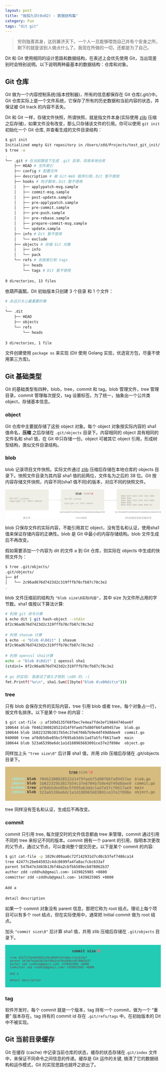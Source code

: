 ```yaml
---
layout: post
title: "独孤九剑(0x02) - 数据结构篇"
category: Fun
tags: "dit git"
---
```


> 穷则独善其身，达则兼济天下。一个人一旦能够喂饱自己并有个安身之所，剩下的就是该别人做点什么了。我现在所做的一切，还都是为了自己。

Dit 和 Git 使用相同的设计思路和数据结构，在表述上会优先使用 Git，当出现差别时会特别说明。以下说明两种最基本的数据结构：仓库和对象。

<!-- more -->

Git 仓库
-------

Git 做为一个内容控制系统(版本控制器)，所有的信息都保存在 Git 仓库(.git/)中。Git 仓库实际上是一个文件系统，它保存了所有的历史数据和当前内容的状态，并保证被 Git track 的内容不丢失。


Dit 和 Git 一样，存储文件快照，所谓快照，就是指文件本身(实际使用 [zlib](http://www.zlib.net/) 压缩之后存储)，如果文件没有改变，那么只存储该文件的引用。你可以使用 `git init` 初始化一个 Git 仓库, 并查看生成的文件目录结构：

```sh
$ git init
Initialized empty Git repository in /Users/zdd/Projects/test_git_init/.git/
$ tree -a
.
└── .git # 在当前路径下生成 .git 目录，存放本地仓库
    ├── HEAD # 文件索引
    ├── config # 配置文件
    ├── description # 被 Git-Web 程序引用，Dit 暂不使用
    ├── hooks # 钩子脚本，Dit 暂不使用
    │   ├── applypatch-msg.sample
    │   ├── commit-msg.sample
    │   ├── post-update.sample
    │   ├── pre-applypatch.sample
    │   ├── pre-commit.sample
    │   ├── pre-push.sample
    │   ├── pre-rebase.sample
    │   ├── prepare-commit-msg.sample
    │   └── update.sample
    ├── info # Dit 暂不使用
    │   └── exclude
    ├── objects # 存储 Git 对象
    │   ├── info
    │   └── pack
    └── refs # 存放索引和 tags
        ├── heads
        └── tags # Dit 暂不使用

9 directories, 13 files
```

依葫芦画瓢，Dit 初始版本只创建 3 个目录 和 1 个文件：

```sh
# 永远只关心最重要的事
.
└── .dit
    ├── HEAD
    ├── objects
    └── refs
        └── heads

3 directories, 1 file
```

文件创建使用 `package os` 来实现 (Dit 使用 Golang 实现，优选官方包，尽量不使用第三方库)。


Git 基础类型
-----------

Git 的基础类型有四种，blob，tree，commit 和 tag。blob 管理文件，tree 管理目录，commit 管理每次提交，tag 设置标签。为了统一，抽象出一个公共类 object，存储基本信息。

### object

Git 仓库中主要就存储了这些 object 对象。每个 object 对象按实际内容的 sha1 值命名，**压缩** 之后存储在 `.git/objects` 目录下。内容相同的 object 具有相同的文件名和 sha1 值，在 Git 中只存储一份。object 可被其它 object 引用，形成树型结构，类似文件目录结构。

### blob

blob 记录项目文件快照。实际文件通过 [zlib](http://www.zlib.net/) 压缩后存储在本地仓库的 objects 目录下。快照文件目录为其内容 sha1 值的前两位，文件名为之后的 38 位。Git 按内容存储文件快照，内容不同(sha1 值不同)的版本，对应不同的快照文件。

![blob](/assets/images/2015-08-05/blob.png)

blob 只保存文件的实际内容，不能引用其它 object，没有签名和认证，使用sha1值来保证存储内容的正确性。blob 是 Git 中最小的内容存储结构。blob 文件生成后不再改变。

假如需要添加一个内容为 dit 的文件 a 到 Git 仓库，则实际在 objects 中生成的快照文件为：

```sh
$ tree .git/objects/
.git/objects/
├── 8f
│   └── 2c96ad676d7423d2c319fffb78cfb87c78c3e2
.
```

blob 文件压缩前的结构为 `"blob size\0实际内容"`，其中 size 为文件所占用的字节数。sha1 值按以下算法计算:

```sh
# 利用 git 命令计算
$ echo dit | git hash-object --stdin
8f2c96ad676d7423d2c319fffb78cfb87c78c3e2

# 利用 shasum 计算
$ echo -e "blob 4\0dit" | shasum
8f2c96ad676d7423d2c319fffb78cfb87c78c3e2  -

# 利用 openssl sha1计算
echo -e "blob 4\0dit" | openssl sha1
(stdin)= 8f2c96ad676d7423d2c319fffb78cfb87c78c3e2

# go 的实现: 我是试了很久才想到 \x00 的，:(
fmt.Printf("%x\n", sha1.Sum([]byte("blob 4\x00dit\n")))
```

### tree

只有 blob 会保存文件的实际内容，tree 引用 blob 或者 tree，每个对象占一行，按文件名排序。以下是某个 tree 的内容：

```sh
$ git cat-file -p af3d9d135f68fbec7e4ea7fde3ef19844746ae6f
100644 blob f0462300828522d14f9faeb75d80f66fa89457ae  blob.go
100644 blob 1b022329b3817b54c37e6704b7b9e4df49d8dee9  commit.go
040000 tree af8db5dbe85bc5f695ab3ddc1ad7a5fcf6617ae9  main
100644 blob 523a6539be6dc1a1d188965683091ce37e2f898e  object.go
```

同样加上头 `"tree size\0"` 后计算 sha1 值，并用 zlib 压缩后存储在 .git/objects 目录下。

![blob](/assets/images/2015-08-05/tree.png)

tree 同样没有签名和认证，生成后不再改变。

### commit

commit 只引用 tree, 每次提交时的文件信息都由 tree 来管理，commit 通过引用不同的 tree 来标记不同的版本。commit 拥有一个 parent 的引用，指明本次更改的父节点，通过父节点，可以查询整个提交历史。以下是某个 commit 的内容:

```sh
$ git cat-file -p 1029cd09aa6c72f142931d7cd0cb3fef7486ca14
tree 42477c2be645032c4dc8699fa4fa8acfcbc633af
parent 547b47e3d43b13bf48a2cbfbb589ecb878062b37
author zdd <zddhub@gmail.com> 1439825985 +0800
committer zdd <zddhub@gmail.com> 1439825985 +0800

Add a

detail description
```

如果一个 commit 对象没有 parent 信息，那把它称为 root 结点。理论上每个项目可以有多个 root 结点，但在实际使用中，通常把 Initial commit 做为 root 结点。

加头 `"commit size\0"` 后计算 sha1 值，并用 zlib 压缩后存储在 `.git/objects` 目录下。

![blob](/assets/images/2015-08-05/commit.png)

### tag

软件开发时，每个 commit 就是一个版本，tag 持有一个 commit，做为一个 “重要” 版本存在。tag 持有的 commit id 存在 `.git/refs/tags` 中。在初始版本的 Dit 中不被实现。


Git 当前目录缓存
--------------

Git 在缓存 (cache) 中记录当前仓库的状态，缓存的状态存储在`.git/index` 文件中，来保证不同命令之间信息的传递。缓存是 Git 运作的关键, 搞清了它的数据结构和运作模式，Git 的实现思路也就呼之欲出了。
